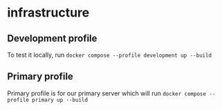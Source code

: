 # infrastructure

## Development profile
To test it locally, run `docker compose --profile development up --build`

## Primary profile
Primary profile is for our primary server which will run `docker compose --profile primary up --build`

